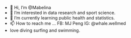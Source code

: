 - 👋 Hi, I’m @Mabelina
- 👀 I’m interested in data research and sport science.
- 🌱 I’m currently learning public health and statistics.
- 📫 How to reach me ... FB: MJ Peng IG: @whale.wellmed
- love diving surfing and swimming.
